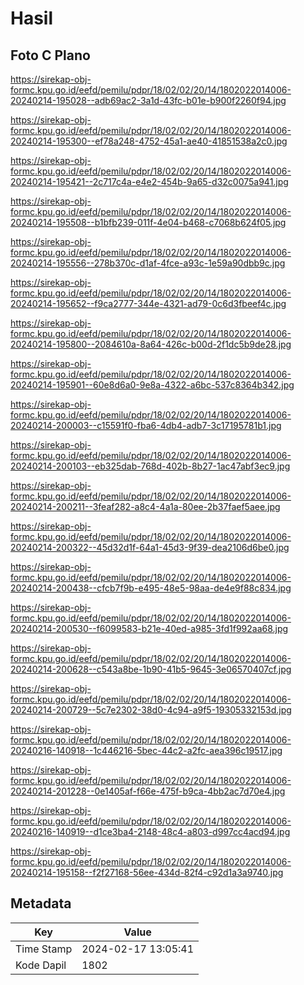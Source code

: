 # Hasil

## Foto C Plano

https://sirekap-obj-formc.kpu.go.id/eefd/pemilu/pdpr/18/02/02/20/14/1802022014006-20240214-195028--adb69ac2-3a1d-43fc-b01e-b900f2260f94.jpg

https://sirekap-obj-formc.kpu.go.id/eefd/pemilu/pdpr/18/02/02/20/14/1802022014006-20240214-195300--ef78a248-4752-45a1-ae40-41851538a2c0.jpg

https://sirekap-obj-formc.kpu.go.id/eefd/pemilu/pdpr/18/02/02/20/14/1802022014006-20240214-195421--2c717c4a-e4e2-454b-9a65-d32c0075a941.jpg

https://sirekap-obj-formc.kpu.go.id/eefd/pemilu/pdpr/18/02/02/20/14/1802022014006-20240214-195508--b1bfb239-011f-4e04-b468-c7068b624f05.jpg

https://sirekap-obj-formc.kpu.go.id/eefd/pemilu/pdpr/18/02/02/20/14/1802022014006-20240214-195556--278b370c-d1af-4fce-a93c-1e59a90dbb9c.jpg

https://sirekap-obj-formc.kpu.go.id/eefd/pemilu/pdpr/18/02/02/20/14/1802022014006-20240214-195652--f9ca2777-344e-4321-ad79-0c6d3fbeef4c.jpg

https://sirekap-obj-formc.kpu.go.id/eefd/pemilu/pdpr/18/02/02/20/14/1802022014006-20240214-195800--2084610a-8a64-426c-b00d-2f1dc5b9de28.jpg

https://sirekap-obj-formc.kpu.go.id/eefd/pemilu/pdpr/18/02/02/20/14/1802022014006-20240214-195901--60e8d6a0-9e8a-4322-a6bc-537c8364b342.jpg

https://sirekap-obj-formc.kpu.go.id/eefd/pemilu/pdpr/18/02/02/20/14/1802022014006-20240214-200003--c15591f0-fba6-4db4-adb7-3c17195781b1.jpg

https://sirekap-obj-formc.kpu.go.id/eefd/pemilu/pdpr/18/02/02/20/14/1802022014006-20240214-200103--eb325dab-768d-402b-8b27-1ac47abf3ec9.jpg

https://sirekap-obj-formc.kpu.go.id/eefd/pemilu/pdpr/18/02/02/20/14/1802022014006-20240214-200211--3feaf282-a8c4-4a1a-80ee-2b37faef5aee.jpg

https://sirekap-obj-formc.kpu.go.id/eefd/pemilu/pdpr/18/02/02/20/14/1802022014006-20240214-200322--45d32d1f-64a1-45d3-9f39-dea2106d6be0.jpg

https://sirekap-obj-formc.kpu.go.id/eefd/pemilu/pdpr/18/02/02/20/14/1802022014006-20240214-200438--cfcb7f9b-e495-48e5-98aa-de4e9f88c834.jpg

https://sirekap-obj-formc.kpu.go.id/eefd/pemilu/pdpr/18/02/02/20/14/1802022014006-20240214-200530--f6099583-b21e-40ed-a985-3fd1f992aa68.jpg

https://sirekap-obj-formc.kpu.go.id/eefd/pemilu/pdpr/18/02/02/20/14/1802022014006-20240214-200628--c543a8be-1b90-41b5-9645-3e06570407cf.jpg

https://sirekap-obj-formc.kpu.go.id/eefd/pemilu/pdpr/18/02/02/20/14/1802022014006-20240214-200729--5c7e2302-38d0-4c94-a9f5-19305332153d.jpg

https://sirekap-obj-formc.kpu.go.id/eefd/pemilu/pdpr/18/02/02/20/14/1802022014006-20240216-140918--1c446216-5bec-44c2-a2fc-aea396c19517.jpg

https://sirekap-obj-formc.kpu.go.id/eefd/pemilu/pdpr/18/02/02/20/14/1802022014006-20240214-201228--0e1405af-f66e-475f-b9ca-4bb2ac7d70e4.jpg

https://sirekap-obj-formc.kpu.go.id/eefd/pemilu/pdpr/18/02/02/20/14/1802022014006-20240216-140919--d1ce3ba4-2148-48c4-a803-d997cc4acd94.jpg

https://sirekap-obj-formc.kpu.go.id/eefd/pemilu/pdpr/18/02/02/20/14/1802022014006-20240214-195158--f2f27168-56ee-434d-82f4-c92d1a3a9740.jpg


## Metadata

| Key        | Value               |
| ---------- | ------------------- |
| Time Stamp | 2024-02-17 13:05:41 |
| Kode Dapil | 1802                |



